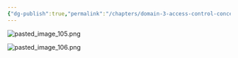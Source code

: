 ```yaml
---
{"dg-publish":true,"permalink":"/chapters/domain-3-access-control-concepts/domain-3-access-control-concepts/3-5-mandatory-access-control-mac-in-the-workplace/","noteIcon":""}
---
```



![pasted_image_105.png](/img/user/pasted_image_105.png)

![pasted_image_106.png](/img/user/pasted_image_106.png)